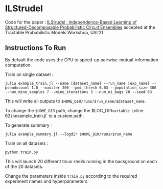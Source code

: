 # ILStrudel

Code for the paper : <a href="https://openreview.net/forum?id=wAcMi8m5IIC">ILStrudel : Independence-Based Learning of Structured-Decomposable Probabilistic Circuit Ensembles</a> accepted at the Tractable Probabilistic Models Workshop, UAI'21.

## Instructions To Run

By default the code uses the GPU to speed-up pairwise-mutual-information computation.

Train on single dataset :

```
julia example_train.jl --name [dataset_name] --run_name [exp_name] --pseudocount 1.0 --maxiter 300 --pmi_thresh 0.03 --population_size 300 --num_mine_samples 7 --mine_iterations 3 --num_mi_bags 20 --seed 63
```

This will write all outputs to `$HOME_DIR/runs/$run_name/$dataset_name`.

To change the `$HOME_DIR` path, change the $LOG_DIR` variable in `line 62` in `example_train.jl` to a custom path. 

To generate summary :

`julia example_summary.jl --logdir $HOME_DIR/runs/$run_name`

Train on all datasets :

`python train.py`

This will launch 20 different tmux shells running in the background on each of the 20 datasets.

Change the parameters inside `train.py` according to the required experiment names and hyperparameters.

